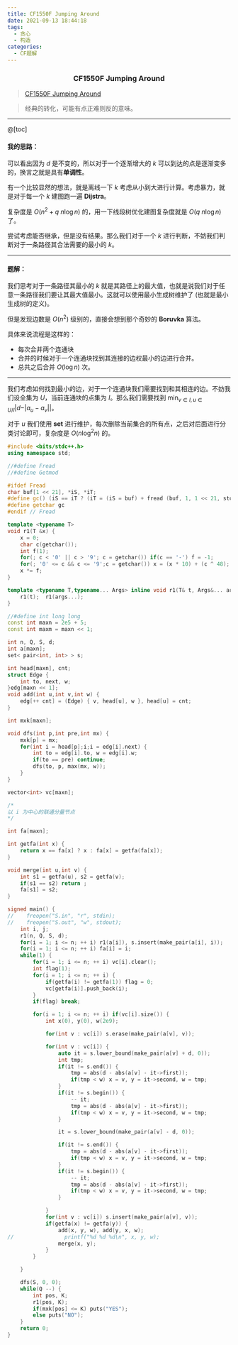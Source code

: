 ```yaml
---
title: CF1550F Jumping Around
date: 2021-09-13 18:44:18
tags:
  - 贪心
  - 构造
categories:
  - CF题解
---
```



<h3> <center> CF1550F Jumping Around </center></h3> 

>  [CF1550F Jumping Around](https://www.luogu.com.cn/problem/CF1550F)

> 经典的转化，可能有点正难则反的意味。

---

@[toc]
#### $\textbf{我的思路：}$

可以看出因为 $d$ 是不变的，所以对于一个逐渐增大的 $k$ 可以到达的点是逐渐变多的，换言之就是具有**单调性**。

有一个比较显然的想法，就是离线一下 $k$ 考虑从小到大进行计算。考虑暴力，就是对于每一个 $k$ 建图跑一遍 $\textbf{Dijstra}$。 

复杂度是 $O(n^2 + q\ n\log n)$ 的，用一下线段树优化建图复杂度就是 $O(q\ n \log n)$ 了。

尝试考虑能否继承，但是没有结果。那么我们对于一个 $k$ 进行判断，不妨我们判断对于一条路径其合法需要的最小的 $k$。

----

#### $\textbf{题解：}$

我们思考对于一条路径其最小的 $k$ 就是其路径上的最大值，也就是说我们对于任意一条路径我们要让其最大值最小。这就可以使用最小生成树维护了 $(\text{也就是最小生成树的定义})$。

但是发现边数是 $O(n^2)$ 级别的，直接会想到那个奇妙的 $\textbf{Boruvka}$ 算法。

具体来说流程是这样的：

- 每次合并两个连通块
- 合并的时候对于一个连通块找到其连接的边权最小的边进行合并。
- 总共之后合并 $O(\log n)$ 次。

----

我们考虑如何找到最小的边，对于一个连通块我们需要找到和其相连的边。不妨我们设全集为 $U$，当前连通块的点集为 $I$。那么我们需要找到 $\min_{v \in I, u \in U/I} |d - |a_u - a_v||$。

对于 $u$ 我们使用 $\textbf{set}$ 进行维护，每次删除当前集合的所有点，之后对后面进行分类讨论即可，复杂度是 $O(n \log ^ 2 n)$ 的。

```cpp
#include <bits/stdc++.h>
using namespace std;

//#define Fread
//#define Getmod

#ifdef Fread
char buf[1 << 21], *iS, *iT;
#define gc() (iS == iT ? (iT = (iS = buf) + fread (buf, 1, 1 << 21, stdin), (iS == iT ? EOF : *iS ++)) : *iS ++)
#define getchar gc
#endif // Fread

template <typename T>
void r1(T &x) {
	x = 0;
	char c(getchar());
	int f(1);
	for(; c < '0' || c > '9'; c = getchar()) if(c == '-') f = -1;
	for(; '0' <= c && c <= '9';c = getchar()) x = (x * 10) + (c ^ 48);
	x *= f;
}

template <typename T,typename... Args> inline void r1(T& t, Args&... args) {
    r1(t);  r1(args...);
}

//#define int long long
const int maxn = 2e5 + 5;
const int maxm = maxn << 1;

int n, Q, S, d;
int a[maxn];
set< pair<int, int> > s;

int head[maxn], cnt;
struct Edge {
    int to, next, w;
}edg[maxn << 1];
void add(int u,int v,int w) {
    edg[++ cnt] = (Edge) { v, head[u], w }, head[u] = cnt;
}

int mxk[maxn];

void dfs(int p,int pre,int mx) {
    mxk[p] = mx;
    for(int i = head[p];i;i = edg[i].next) {
        int to = edg[i].to, w = edg[i].w;
        if(to == pre) continue;
        dfs(to, p, max(mx, w));
    }
}

vector<int> vc[maxn];

/*
以 i 为中心的联通分量节点
*/

int fa[maxn];

int getfa(int x) {
    return x == fa[x] ? x : fa[x] = getfa(fa[x]);
}

void merge(int u,int v) {
    int s1 = getfa(u), s2 = getfa(v);
    if(s1 == s2) return ;
    fa[s1] = s2;
}

signed main() {
//    freopen("S.in", "r", stdin);
//    freopen("S.out", "w", stdout);
    int i, j;
    r1(n, Q, S, d);
    for(i = 1; i <= n; ++ i) r1(a[i]), s.insert(make_pair(a[i], i));
    for(i = 1; i <= n; ++ i) fa[i] = i;
    while(1) {
        for(i = 1; i <= n; ++ i) vc[i].clear();
        int flag(1);
        for(i = 1; i <= n; ++ i) {
            if(getfa(i) != getfa(1)) flag = 0;
            vc[getfa(i)].push_back(i);
        }
        if(flag) break;

        for(i = 1; i <= n; ++ i) if(vc[i].size()) {
            int x(0), y(0), w(2e9);

            for(int v : vc[i]) s.erase(make_pair(a[v], v));

            for(int v : vc[i]) {
                auto it = s.lower_bound(make_pair(a[v] + d, 0));
                int tmp;
                if(it != s.end()) {
                    tmp = abs(d - abs(a[v] - it->first));
                    if(tmp < w) x = v, y = it->second, w = tmp;
                }
                if(it != s.begin()) {
                    -- it;
                    tmp = abs(d - abs(a[v] - it->first));
                    if(tmp < w) x = v, y = it->second, w = tmp;
                }

                it = s.lower_bound(make_pair(a[v] - d, 0));

                if(it != s.end()) {
                    tmp = abs(d - abs(a[v] - it->first));
                    if(tmp < w) x = v, y = it->second, w = tmp;
                }
                if(it != s.begin()) {
                    -- it;
                    tmp = abs(d - abs(a[v] - it->first));
                    if(tmp < w) x = v, y = it->second, w = tmp;
                }

            }
            for(int v : vc[i]) s.insert(make_pair(a[v], v));
            if(getfa(x) != getfa(y)) {
                add(x, y, w), add(y, x, w);
//                printf("%d %d %d\n", x, y, w);
                merge(x, y);
            }
        }

    }

    dfs(S, 0, 0);
    while(Q --) {
        int pos, K;
        r1(pos, K);
        if(mxk[pos] <= K) puts("YES");
        else puts("NO");
    }
	return 0;
}

```





